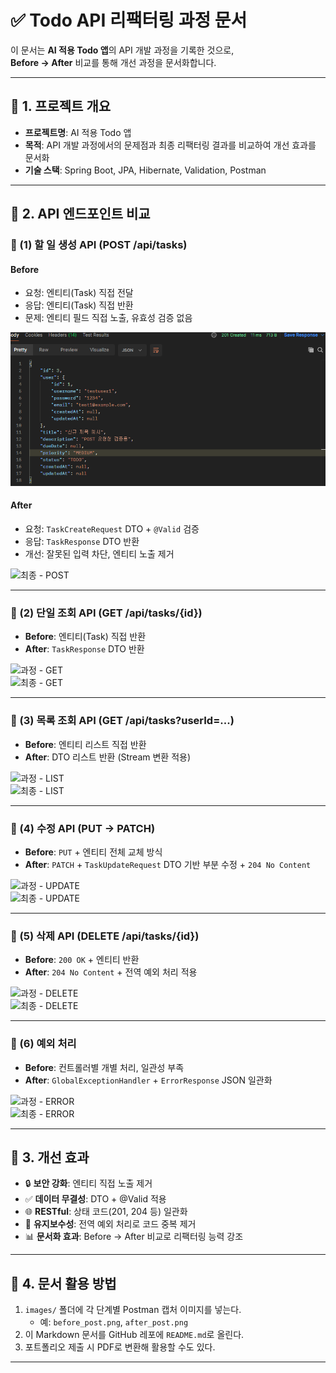 # ✅ Todo API 리팩터링 과정 문서

이 문서는 **AI 적용 Todo 앱**의 API 개발 과정을 기록한 것으로,  
**Before → After** 비교를 통해 개선 과정을 문서화합니다.

---

## 📌 1. 프로젝트 개요
- **프로젝트명**: AI 적용 Todo 앱  
- **목적**: API 개발 과정에서의 문제점과 최종 리팩터링 결과를 비교하여 개선 효과를 문서화  
- **기술 스택**: Spring Boot, JPA, Hibernate, Validation, Postman  

---

## 📌 2. API 엔드포인트 비교

### 🔹 (1) 할 일 생성 API (POST /api/tasks)

#### Before
- 요청: 엔티티(Task) 직접 전달  
- 응답: 엔티티(Task) 직접 반환  
- 문제: 엔티티 필드 직접 노출, 유효성 검증 없음  

![중간 - POST](https://github.com/Hwangsangha/Todo/blob/master/Todo/image/midTest/post_tasks_uesrid1_%20(1).png)



#### After
- 요청: `TaskCreateRequest` DTO + `@Valid` 검증  
- 응답: `TaskResponse` DTO 반환  
- 개선: 잘못된 입력 차단, 엔티티 노출 제거  

![최종 - POST](./image/finalTest/after_post_task_userid_(3).png)

---

### 🔹 (2) 단일 조회 API (GET /api/tasks/{id})

- **Before**: 엔티티(Task) 직접 반환  
- **After**: `TaskResponse` DTO 반환  

![과정 - GET](images/before_get.png)  
![최종 - GET](images/after_get.png)

---

### 🔹 (3) 목록 조회 API (GET /api/tasks?userId=...)

- **Before**: 엔티티 리스트 직접 반환  
- **After**: DTO 리스트 반환 (Stream 변환 적용)  

![과정 - LIST](images/before_list.png)  
![최종 - LIST](images/after_list.png)

---

### 🔹 (4) 수정 API (PUT → PATCH)

- **Before**: `PUT` + 엔티티 전체 교체 방식  
- **After**: `PATCH` + `TaskUpdateRequest` DTO 기반 부분 수정 + `204 No Content`  

![과정 - UPDATE](images/before_update.png)  
![최종 - UPDATE](images/after_update.png)

---

### 🔹 (5) 삭제 API (DELETE /api/tasks/{id})

- **Before**: `200 OK` + 엔티티 반환  
- **After**: `204 No Content` + 전역 예외 처리 적용  

![과정 - DELETE](images/before_delete.png)  
![최종 - DELETE](images/after_delete.png)

---

### 🔹 (6) 예외 처리

- **Before**: 컨트롤러별 개별 처리, 일관성 부족  
- **After**: `GlobalExceptionHandler` + `ErrorResponse` JSON 일관화  

![과정 - ERROR](images/before_error.png)  
![최종 - ERROR](images/after_error.png)

---

## 📌 3. 개선 효과

- 🔒 **보안 강화**: 엔티티 직접 노출 제거  
- ✅ **데이터 무결성**: DTO + @Valid 적용  
- 🌐 **RESTful**: 상태 코드(201, 204 등) 일관화  
- 🔧 **유지보수성**: 전역 예외 처리로 코드 중복 제거  
- 📊 **문서화 효과**: Before → After 비교로 리팩터링 능력 강조  

---

## 📌 4. 문서 활용 방법

1. `images/` 폴더에 각 단계별 Postman 캡처 이미지를 넣는다.  
   - 예: `before_post.png`, `after_post.png`  
2. 이 Markdown 문서를 GitHub 레포에 `README.md`로 올린다.  
3. 포트폴리오 제출 시 PDF로 변환해 활용할 수도 있다.  

---
